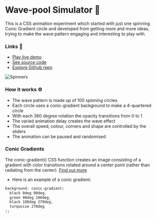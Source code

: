 # Wave-pool Simulator 🌊

This is a CSS animation experiment which started with just one spinning Conic Gradient circle and developed from getting more and more ideas, trying to make the wave pattern engaging and interesting to play with.

### Links 🔗

+ [Play live demo](https://css-conic-gradient-wave-pattern.rolandjlevy.repl.co/)
+ [See source code](https://replit.com/@RolandJLevy/css-conic-gradient-wave-pattern)
+ [Explore Github repo](https://github.com/rolandjlevy/css-conic-gradient-wave-pattern)

![Spinners](https://raw.githubusercontent.com/rolandjlevy/css-conic-gradient-wave-pattern/master/images/spinner-wave-pattern.png)

### How it works ⚙️
- The wave pattern is made up of 100 spinning circles
- Each circle uses a conic-gradient background to make a 4-quartered circle
- With each 360 degree rotation the opacity transitions from 0 to 1
- The varied animation delay creates the wave effect
- The overall speed, colour, corners and shape are controlled by the sliders
- The animation can be paused and randomised

### Conic Gradients
The conic-gradient() CSS function creates an image consisting of a gradient with color transitions rotated around a center point (rather than radiating from the center). [Find out more](https://developer.mozilla.org/en-US/docs/Web/CSS/conic-gradient())

- Here is an example of a conic gradient:
```css
background: conic-gradient( 
  black 0deg 90deg, 
  green 90deg 180deg, 
  black 180deg 270deg,
  turquoise 270deg
);
```